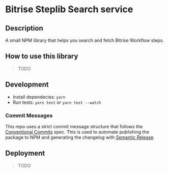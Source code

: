 # Bitrise Steplib Search service

## Description

A small NPM library that helps you search and fetch Bitrise Workflow steps.

## How to use this library

> TODO

## Development

- Install dependecies: `yarn`
- Run tests: `yarn test` or `yarn test --watch`

### Commit Messages

This repo uses a strict commit message structure that follows the [Conventional Commits](https://www.conventionalcommits.org) spec. This is used to automate publishing the package to NPM and generating the changelog with [Semantic Release](https://github.com/semantic-release/semantic-release).

## Deployment

> TODO
